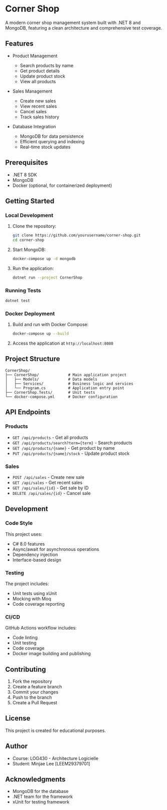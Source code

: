 # Corner Shop

A modern corner shop management system built with .NET 8 and MongoDB, featuring a clean architecture and comprehensive test coverage.

## Features

- Product Management
  - Search products by name
  - Get product details
  - Update product stock
  - View all products

- Sales Management
  - Create new sales
  - View recent sales
  - Cancel sales
  - Track sales history

- Database Integration
  - MongoDB for data persistence
  - Efficient querying and indexing
  - Real-time stock updates

## Prerequisites

- .NET 8 SDK
- MongoDB
- Docker (optional, for containerized deployment)

## Getting Started

### Local Development

1. Clone the repository:
   ```bash
   git clone https://github.com/yourusername/corner-shop.git
   cd corner-shop
   ```

2. Start MongoDB:
   ```bash
   docker-compose up -d mongodb
   ```

3. Run the application:
   ```bash
   dotnet run --project CornerShop
   ```

### Running Tests

```bash
dotnet test
```

### Docker Deployment

1. Build and run with Docker Compose:
   ```bash
   docker-compose up --build
   ```

2. Access the application at `http://localhost:8080`

## Project Structure

```
CornerShop/
├── CornerShop/             # Main application project
│   ├── Models/             # Data models
│   ├── Services/           # Business logic and services
│   └── Program.cs          # Application entry point
├── CornerShop.Tests/       # Unit tests
└── docker-compose.yml      # Docker configuration
```

## API Endpoints

### Products
- `GET /api/products` - Get all products
- `GET /api/products/search?term={term}` - Search products
- `GET /api/products/{name}` - Get product by name
- `PUT /api/products/{name}/stock` - Update product stock

### Sales
- `POST /api/sales` - Create new sale
- `GET /api/sales` - Get recent sales
- `GET /api/sales/{id}` - Get sale by ID
- `DELETE /api/sales/{id}` - Cancel sale

## Development

### Code Style

This project uses:
- C# 8.0 features
- Async/await for asynchronous operations
- Dependency injection
- Interface-based design

### Testing

The project includes:
- Unit tests using xUnit
- Mocking with Moq
- Code coverage reporting

### CI/CD

GitHub Actions workflow includes:
- Code linting
- Unit testing
- Code coverage
- Docker image building and publishing

## Contributing

1. Fork the repository
2. Create a feature branch
3. Commit your changes
4. Push to the branch
5. Create a Pull Request

## License

This project is created for educational purposes.

## Author

- Course: LOG430 - Architecture Logicielle
- Student: Minjae Lee [LEEM29379701]

## Acknowledgments

- MongoDB for the database
- .NET team for the framework
- xUnit for testing framework
